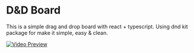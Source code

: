 # D&D Board

This is a simple drag and drop board with react + typescript. Using dnd kit package for make it simple, easy & clean.

[![Video Preview]()](https://github.com/user-attachments/assets/42e87cce-e09e-4b5c-bb01-8f8389d5c5ea)


